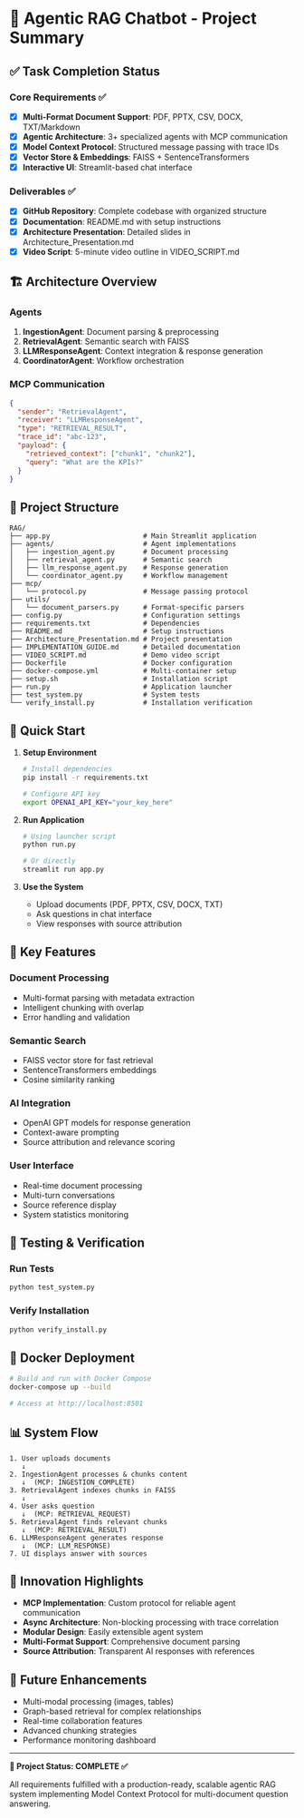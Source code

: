# 🤖 Agentic RAG Chatbot - Project Summary

## ✅ Task Completion Status

### Core Requirements ✅
- [x] **Multi-Format Document Support**: PDF, PPTX, CSV, DOCX, TXT/Markdown
- [x] **Agentic Architecture**: 3+ specialized agents with MCP communication
- [x] **Model Context Protocol**: Structured message passing with trace IDs
- [x] **Vector Store & Embeddings**: FAISS + SentenceTransformers
- [x] **Interactive UI**: Streamlit-based chat interface

### Deliverables ✅
- [x] **GitHub Repository**: Complete codebase with organized structure
- [x] **Documentation**: README.md with setup instructions
- [x] **Architecture Presentation**: Detailed slides in Architecture_Presentation.md
- [x] **Video Script**: 5-minute video outline in VIDEO_SCRIPT.md

## 🏗️ Architecture Overview

### Agents
1. **IngestionAgent**: Document parsing & preprocessing
2. **RetrievalAgent**: Semantic search with FAISS
3. **LLMResponseAgent**: Context integration & response generation
4. **CoordinatorAgent**: Workflow orchestration

### MCP Communication
```json
{
  "sender": "RetrievalAgent",
  "receiver": "LLMResponseAgent",
  "type": "RETRIEVAL_RESULT", 
  "trace_id": "abc-123",
  "payload": {
    "retrieved_context": ["chunk1", "chunk2"],
    "query": "What are the KPIs?"
  }
}
```

## 📁 Project Structure
```
RAG/
├── app.py                       # Main Streamlit application
├── agents/                      # Agent implementations
│   ├── ingestion_agent.py       # Document processing
│   ├── retrieval_agent.py       # Semantic search
│   ├── llm_response_agent.py    # Response generation
│   └── coordinator_agent.py     # Workflow management
├── mcp/
│   └── protocol.py              # Message passing protocol
├── utils/
│   └── document_parsers.py      # Format-specific parsers
├── config.py                    # Configuration settings
├── requirements.txt             # Dependencies
├── README.md                    # Setup instructions
├── Architecture_Presentation.md # Project presentation
├── IMPLEMENTATION_GUIDE.md      # Detailed documentation
├── VIDEO_SCRIPT.md              # Demo video script
├── Dockerfile                   # Docker configuration
├── docker-compose.yml           # Multi-container setup
├── setup.sh                     # Installation script
├── run.py                       # Application launcher
├── test_system.py               # System tests
└── verify_install.py            # Installation verification
```

## 🚀 Quick Start

1. **Setup Environment**
   ```bash
   # Install dependencies
   pip install -r requirements.txt
   
   # Configure API key
   export OPENAI_API_KEY="your_key_here"
   ```

2. **Run Application**
   ```bash
   # Using launcher script
   python run.py
   
   # Or directly
   streamlit run app.py
   ```

3. **Use the System**
   - Upload documents (PDF, PPTX, CSV, DOCX, TXT)
   - Ask questions in chat interface
   - View responses with source attribution

## 🔧 Key Features

### Document Processing
- Multi-format parsing with metadata extraction
- Intelligent chunking with overlap
- Error handling and validation

### Semantic Search
- FAISS vector store for fast retrieval
- SentenceTransformers embeddings
- Cosine similarity ranking

### AI Integration
- OpenAI GPT models for response generation
- Context-aware prompting
- Source attribution and relevance scoring

### User Interface
- Real-time document processing
- Multi-turn conversations
- Source reference display
- System statistics monitoring

## 🧪 Testing & Verification

### Run Tests
```bash
python test_system.py
```

### Verify Installation
```bash
python verify_install.py
```

## 🐳 Docker Deployment

```bash
# Build and run with Docker Compose
docker-compose up --build

# Access at http://localhost:8501
```

## 📊 System Flow

```
1. User uploads documents
   ↓
2. IngestionAgent processes & chunks content
   ↓  (MCP: INGESTION_COMPLETE)
3. RetrievalAgent indexes chunks in FAISS
   ↓
4. User asks question
   ↓  (MCP: RETRIEVAL_REQUEST)
5. RetrievalAgent finds relevant chunks
   ↓  (MCP: RETRIEVAL_RESULT)
6. LLMResponseAgent generates response
   ↓  (MCP: LLM_RESPONSE)
7. UI displays answer with sources
```

## 🎯 Innovation Highlights

- **MCP Implementation**: Custom protocol for reliable agent communication
- **Async Architecture**: Non-blocking processing with trace correlation
- **Modular Design**: Easily extensible agent system
- **Multi-Format Support**: Comprehensive document parsing
- **Source Attribution**: Transparent AI responses with references

## 🔮 Future Enhancements

- Multi-modal processing (images, tables)
- Graph-based retrieval for complex relationships
- Real-time collaboration features
- Advanced chunking strategies
- Performance monitoring dashboard

---

**🎉 Project Status: COMPLETE ✅**

All requirements fulfilled with a production-ready, scalable agentic RAG system implementing Model Context Protocol for multi-document question answering.
